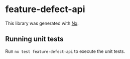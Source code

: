 # feature-defect-api

This library was generated with [Nx](https://nx.dev).

## Running unit tests

Run `nx test feature-defect-api` to execute the unit tests.
